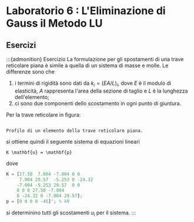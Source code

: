 # Laboratorio 6 : L'Eliminazione di Gauss il Metodo LU


## Esercizi

:::{admonition} Esercizio
La formulazione per gli spostamenti di una trave reticolare piana è simile a
quella di un sistema di masse e molle. Le differenze sono che
1. i termini di rigidità sono dati da $k_{i} = (E A/L)_ {i}$, dove $E$ è il modulo
di elasticità, $A$ rappresenta l'area della sezione di taglio e $L$ è la
lunghezza dell'elemento;
2. ci sono due componenti dello scostamento in ogni punto di giuntura.

Per la trave reticolare in figura:
```{figure} ./images/planetruss.png

Profilo di un elemento della trave reticolare piana.
```

si ottiene quindi il seguente sistema di equazioni lineari
```{math}
K \mathbf{u} = \mathbf{p}
```
dove
```matlab
K = [27.58  7.004 -7.004 0 0
     7.004 29.57  -5.253 0 -24.32
    -7.004 -5.253 29.57  0 0
    0 0 0 27.58 -7.004
    0 -24.32 0 -7.004 29.57];
p = [0 0 0 0 -45]'; % kN
```
si determinino tutti gli scostamenti $u_i$ per il sistema.
:::
